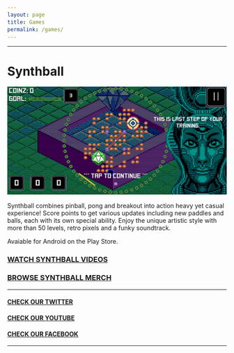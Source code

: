 ```yaml
---
layout: page
title: Games
permalink: /games/
---
```


---
# Synthball

![image](/assets/img/synthball-preview.png)

Synthball combines pinball, pong and breakout into action heavy yet casual experience! Score points to get various updates including new paddles and balls, each with its own special ability. Enjoy the unique artistic style with more than 50 levels, retro pixels and a funky soundtrack. 

Avaiable for Android on the Play Store.
  
### [WATCH SYNTHBALL VIDEOS](https://www.youtube.com/channel/UCmKG0Je5leyrqkRilYwQ3TQ)
### [BROWSE SYNTHBALL MERCH](http://google.com)  
---
#### [CHECK OUR TWITTER](https://twitter.com/fractalware)
#### [CHECK OUR YOUTUBE](https://www.youtube.com/channel/UCmKG0Je5leyrqkRilYwQ3TQ)
#### [CHECK OUR FACEBOOK](https://www.facebook.com/fractalwarestudios/)
---
